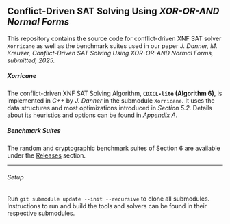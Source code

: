 ## Conflict-Driven SAT Solving Using _XOR-OR-AND Normal Forms_

This repository contains the source code for conflict-driven XNF SAT solver `Xorricane` as well as the benchmark suites used in our paper
  *J. Danner, M. Kreuzer, *_Conflict-Driven SAT Solving Using XOR-OR-AND Normal Forms_*, submitted, 2025.*

##### Xorricane

The conflict-driven XNF SAT Solving Algorithm, **`CDXCL-lite` (Algorithm 6)**, is implemented in *C++* by _J. Danner_ in the submodule `Xorricane`.
It uses the data structures and most optimizations introduced in *Section 5.2*.
Details about its heuristics and options can be found in *Appendix A*.

##### Benchmark Suites

The random and cryptographic benchmark suites of Section 6 are available under the [Releases](../../releases) section.

---

###### Setup

Run `git submodule update --init --recursive` to clone all submodules. Instructions to run and build the tools and solvers can be found in their respective submodules.
